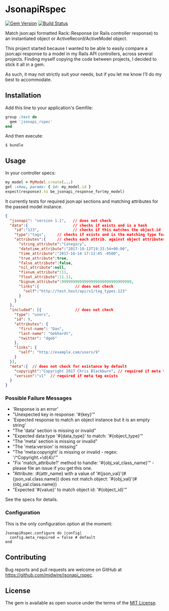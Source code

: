 # JsonapiRspec

[![Gem Version](https://badge.fury.io/rb/jsonapi_rspec.svg)](https://badge.fury.io/rb/jsonapi_rspec)
[![Build Status](https://travis-ci.org/midwire/jsonapi_rspec.svg?branch=master)](https://travis-ci.org/midwire/jsonapi_rspec)

Match json:api formatted Rack::Response (or Rails controller response) to an instantiated object or ActiveRecord/ActiveModel object.

This project started because I wanted to be able to easily compare a json:api response to a model in my Rails API controllers, across several projects. Finding myself copying the code between projects, I decided to stick it all in a gem.

As such, it may not strictly suit your needs, but if you let me know I'll do my best to accommodate.

## Installation

Add this line to your application's Gemfile:

```ruby
group :test do
  gem 'jsonapi_rspec'
end
```

And then execute:

    $ bundle

## Usage

In your controller specs:

```ruby
my_model = MyModel.create(...)
get :show, params: { id: my_model.id }
expect(response).to be_jsonapi_response_for(my_model)
```

It currently tests for required json:api sections and matching attributes for the passed model instance.
```json
{
  "jsonapi": "version 1.1",   // does not check
  "data":{                    // checks if exists and is a hash
    "id":"123",               // checks if this matches the object.id
    "type":"tags",     // checks if exists and is the matching type for object
    "attributes":{     // checks each attrib. against object attributes
      "string_attribute":"Category",
      "datetime_attribute":"2017-10-13T19:33:54+00:00",
      "time_attribute":"2017-10-14 17:12:45 -0500",
      "true_attribute":true,
      "false_attribute":false,
      "nil_attribute":null,
      "fixnum_attribute":11,
      "float_attribute":11.11,
      "bignum_attribute":9999999999999999999999999999999,
      "links":{                // does not check
        "self":"http://test.host/api/v1/tag_types.123"
      }
    }
  },
  "included": [{               // does not check
    "type": "users",
    "id": 9,
    "attributes": {
      "first-name": "Dan",
      "last-name": "Gebhardt",
      "twitter": "dgeb"
    },
    "links": {
      "self": "http://example.com/users/9"
    }
  }],
  "meta":{  // does not check for existance by default
    "copyright":"Copyright 2017 Chris Blackburn", // required if meta tag exists
    "version":"v1"  // required if meta tag exists
  }
}
```

### Possible Failure Messages

* 'Response is an error'
* "Unexpected key in response: '#{key}'"
* 'Expected response to match an object instance but it is an empty string'
* "The 'data' section is missing or invalid"
* "Expected data:type '#{data_type}' to match: '#{object_type}'"
* "The 'meta' section is missing or invalid"
* "The 'meta:version' is missing"
* "The 'meta:copyright' is missing or invalid - regex: '/^Copyright.+\\d{4}/'"
* "Fix 'match_attribute?' method to handle: '#{obj_val_class_name}'" - please file an issue if you get this one.
* "Attribute: :#{attr_name} with a value of '#{json_val}'(#{json_val.class.name}) does not match object: '#{obj_val}'(#{obj_val.class.name})
* "Expected '#{value}' to match object id: '#{object_id}'"

See the specs for details.

### Configuration

This is the only configuration option at the moment:

    JsonapiRspec.configure do |config|
      config.meta_required = false # default
    end


## Contributing

Bug reports and pull requests are welcome on GitHub at https://github.com/midwire/jsonapi_rspec.

## License

The gem is available as open source under the terms of the [MIT License](https://opensource.org/licenses/MIT).
